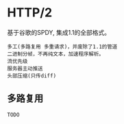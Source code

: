 # HTTP/2

基于谷歌的SPDY, 集成1.1的全部格式。

    多工(多路复用 多重请求)，并废除了1.1的管道
    二进制分帧，不再纯文本，加速程序解析。
    流优先级
    服务器主动推送
    头部压缩(只传diff)

## 多路复用

    TODO
